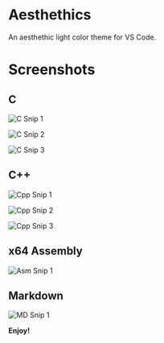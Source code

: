 # Aesthethics

An aesthethic light color theme for VS Code.


# Screenshots

## C

![C Snip 1](https://github.com/makuke1234/aesthethics-vscode/raw/master/Images/SnipC1.PNG)

![C Snip 2](https://github.com/makuke1234/aesthethics-vscode/raw/master/Images/SnipC2.PNG)

![C Snip 3](https://github.com/makuke1234/aesthethics-vscode/raw/master/Images/SnipC3.PNG)


## C++

![Cpp Snip 1](https://github.com/makuke1234/aesthethics-vscode/raw/master/Images/SnipCpp1.PNG)

![Cpp Snip 2](https://github.com/makuke1234/aesthethics-vscode/raw/master/Images/SnipCpp2.PNG)

![Cpp Snip 3](https://github.com/makuke1234/aesthethics-vscode/raw/master/Images/SnipCpp3.PNG)


## x64 Assembly

![Asm Snip 1](https://github.com/makuke1234/aesthethics-vscode/raw/master/Images/SnipAsm1.PNG)


## Markdown

![MD Snip 1](https://github.com/makuke1234/aesthethics-vscode/raw/master/Images/SnipMD1.PNG)


**Enjoy!**
